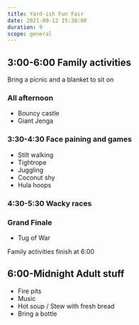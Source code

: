 ```yaml
---
title: Yard-ish Fun Fair
date: 2021-09-12 15:30:00
duration: 9
scope: general
---
```


## 3:00-6:00 Family activities

Bring a picnic and a blanket to sit on

### All afternoon

- Bouncy castle
- Giant Jenga

### 3:30-4:30 Face paining and games

- Stilt walking
- Tightrope
- Juggling
- Coconut shy
- Hula hoops

### 4:30-5:30 Wacky races

### Grand Finale

- Tug of War

Family activities finish at 6:00

## 6:00-Midnight Adult stuff

- Fire pits
- Music
- Hot soup / Stew with fresh bread
- Bring a bottle